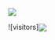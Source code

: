 


<img src="https://raw.githubusercontent.com/gist/ZviMints/21c598c659081f9c0866e29a00bc2468/raw/05205bd01a980bfaaf4b81b8e5264d9fc127f73f/welcome.gif" align="center">


![visitors]<img src="https://profile-counter.glitch.me/arunkumarayinabathina/count.svg" align="center" background="black">
